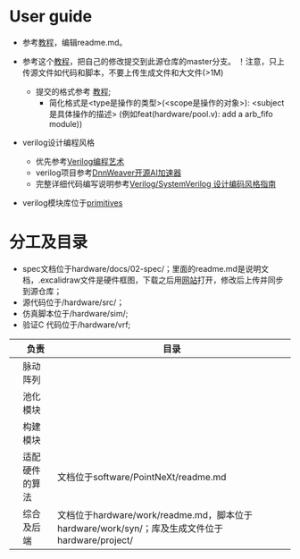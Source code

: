 
# User guide
- 参考[教程](https://docs.github.com/cn/get-started/writing-on-github/getting-started-with-writing-and-formatting-on-github/basic-writing-and-formatting-syntax)，编辑readme.md。

- 参考这个[教程](https://developer.aliyun.com/article/604633)，把自己的修改提交到此源仓库的master分支。
！注意，只上传源文件如代码和脚本，不要上传生成文件和大文件(>1M)
  - 提交的格式参考 [教程](https://www.cnblogs.com/daysme/p/7722474.html); 
    - 简化格式是<type是操作的类型>(<scope是操作的对象>): <subject是具体操作的描述> (例如feat(hardware/pool.v): add a arb_fifo module))
  

- verilog设计编程风格
  - 优先参考[Verilog编程艺术](./hardware/docs/tutorial/0-Verilog编程艺术_compressed.pdf)
  - verilog项目参考[DnnWeaver开源AI加速器](https://github.com/zhouchch3/DNNWeaver/tree/master/hsharma35-dnnweaver.public/hsharma35-dnnweaver.public-6be20110b751/fpga/hardware/source)
  - 完整详细代码编写说明参考[Verilog/SystemVerilog 设计编码风格指南](https://verilogcodingstyle.readthedocs.io/en/latest/index.html)
- verilog模块库位于[primitives](/hardware/src/primitives)

# 分工及目录
- spec文档位于hardware/docs/02-spec/；里面的readme.md是说明文档，.excalidraw文件是硬件框图，下载之后用[网站](https://excalidraw.com/)打开，修改后上传并同步到源仓库；
- 源代码位于/hardware/src/；
- 仿真脚本位于/hardware/sim/;
- 验证C 代码位于/hardware/vrf;

|  | 负责 | 目录 |
| ---- | ---- | ---- |
|  | 脉动阵列 |  |
|  | 池化模块 |  |
|  | 构建模块 |  |
|  | 适配硬件的算法 | 文档位于software/PointNeXt/readme.md |
|  | 综合及后端 | 文档位于hardware/work/readme.md，脚本位于 hardware/work/syn/；库及生成文件位于hardware/project/ |


